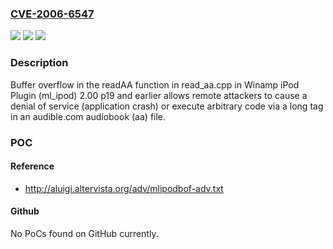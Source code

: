 ### [CVE-2006-6547](https://cve.mitre.org/cgi-bin/cvename.cgi?name=CVE-2006-6547)
![](https://img.shields.io/static/v1?label=Product&message=n%2Fa&color=blue)
![](https://img.shields.io/static/v1?label=Version&message=n%2Fa&color=blue)
![](https://img.shields.io/static/v1?label=Vulnerability&message=n%2Fa&color=brighgreen)

### Description

Buffer overflow in the readAA function in read_aa.cpp in Winamp iPod Plugin (ml_ipod) 2.00 p19 and earlier allows remote attackers to cause a denial of service (application crash) or execute arbitrary code via a long tag in an audible.com audiobook (aa) file.

### POC

#### Reference
- http://aluigi.altervista.org/adv/mlipodbof-adv.txt

#### Github
No PoCs found on GitHub currently.


